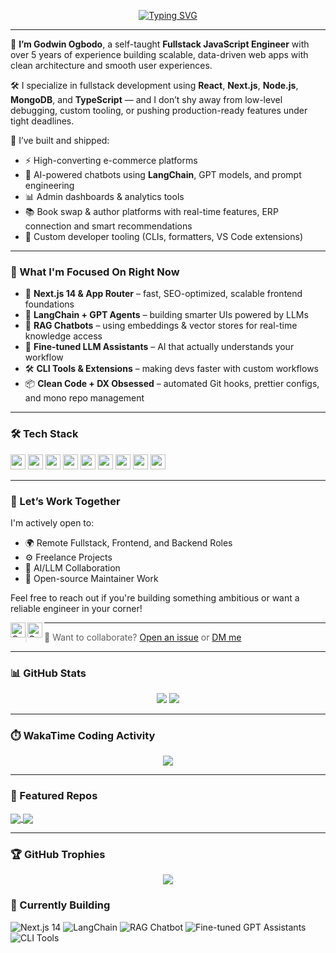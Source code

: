 <p align="center">
  <a href="https://www.linkedin.com/in/godwin-ikechukwu-677881254">
    <img src="https://readme-typing-svg.demolab.com?font=Nunito&weight=600&pause=1000&color=1B3E71&center=true&vCenter=true&width=600&lines=Hey%2C+I'm+Godwin+Ogbodo!+%F0%9F%9A%80;Fullstack+Engineer+%7C+Problem+Solver+%7C+AI+Builder;Next.js+%E2%9D%A4%EF%B8%8F+Node.js+%E2%9D%A4%EF%B8%8F+MongoDB+%E2%9D%A4%EF%B8%8F+TypeScript" alt="Typing SVG" />
  </a>
</p>

---

🚀 **I’m Godwin Ogbodo**, a self-taught **Fullstack JavaScript Engineer** with over 5 years of experience building scalable, data-driven web apps with clean architecture and smooth user experiences.

🛠 I specialize in fullstack development using **React**, **Next.js**, **Node.js**, **MongoDB**, and **TypeScript** — and I don’t shy away from low-level debugging, custom tooling, or pushing production-ready features under tight deadlines.

🧠 I’ve built and shipped:
- ⚡ High-converting e-commerce platforms
- 💬 AI-powered chatbots using **LangChain**, GPT models, and prompt engineering
- 📊 Admin dashboards & analytics tools
- 📚 Book swap & author platforms with real-time features, ERP connection and smart recommendations
- 🧩 Custom developer tooling (CLIs, formatters, VS Code extensions)

---

### 👀 What I'm Focused On Right Now

- 🧩 **Next.js 14 & App Router** – fast, SEO-optimized, scalable frontend foundations
- 🔗 **LangChain + GPT Agents** – building smarter UIs powered by LLMs
- 🔄 **RAG Chatbots** – using embeddings & vector stores for real-time knowledge access
- 🧠 **Fine-tuned LLM Assistants** – AI that actually understands your workflow
- 🛠️ **CLI Tools & Extensions** – making devs faster with custom workflows
- 📦 **Clean Code + DX Obsessed** – automated Git hooks, prettier configs, and mono repo management

---

### 🛠 Tech Stack

<code><img height="24" src="https://cdn.jsdelivr.net/gh/devicons/devicon/icons/javascript/javascript-original.svg" /></code>
<code><img height="24" src="https://cdn.jsdelivr.net/gh/devicons/devicon/icons/typescript/typescript-original.svg" /></code>
<code><img height="24" src="https://cdn.jsdelivr.net/gh/devicons/devicon/icons/react/react-original.svg" /></code>
<code><img height="24" src="https://cdn.jsdelivr.net/gh/devicons/devicon/icons/nextjs/nextjs-original-wordmark.svg" /></code>
<code><img height="24" src="https://cdn.jsdelivr.net/gh/devicons/devicon/icons/nodejs/nodejs-original.svg" /></code>
<code><img height="24" src="https://cdn.jsdelivr.net/gh/devicons/devicon/icons/mongodb/mongodb-original.svg" /></code>
<code><img height="24" src="https://cdn.jsdelivr.net/gh/devicons/devicon/icons/postgresql/postgresql-original.svg" /></code>
<code><img height="24" src="https://cdn.jsdelivr.net/gh/devicons/devicon/icons/tailwindcss/tailwindcss-plain.svg" /></code>
<code><img height="24" src="https://cdn.jsdelivr.net/gh/devicons/devicon/icons/git/git-original.svg" /></code>

---

### 🤝 Let’s Work Together

I'm actively open to:
- 🌍 Remote Fullstack, Frontend, and Backend Roles
- ⚙️ Freelance Projects
- 🤝 AI/LLM Collaboration
- 🧪 Open-source Maintainer Work

Feel free to reach out if you're building something ambitious or want a reliable engineer in your corner!

<a href="https://twitter.com/GodwinCod3s">
  <img align="left" alt="Godwin | Twitter" width="24px" src="https://cdn.cdnlogo.com/logos/t/96/twitter-icon.svg" />
</a>
<a href="https://www.linkedin.com/in/godwin-ikechukwu-677881254">
  <img align="left" alt="Godwin | LinkedIn" width="24px" src="https://cdn.cdnlogo.com/logos/l/66/linkedin-icon.svg" />
</a>

---

> 💬 Want to collaborate? [Open an issue](https://github.com/godwinjs/godwinjs/issues) or [DM me](https://twitter.com/GodwinCod3s)

---

### 📊 GitHub Stats

<p align="center">
  <img src="https://github-readme-stats.vercel.app/api?username=godwinjs&show_icons=true&theme=tokyonight&hide_border=true&include_all_commits=true" />
  <img src="https://github-readme-stats.vercel.app/api/top-langs/?username=godwinjs&layout=compact&theme=gruvbox&hide_border=true&langs_count=8" />
</p>

---

### ⏱️ WakaTime Coding Activity

<p align="center">
  <img src="https://godwinstats.vercel.app/api/wakatime?username=godwin_io&layout=compact&theme=gruvbox&hide_border=true" />
</p>

---

### 📌 Featured Repos

<a href="https://github.com/godwinjs/walletwallie">
  <img align="center" src="https://github-readme-stats.vercel.app/api/pin/?username=godwinjs&repo=walletwallie&theme=tokyonight&hide_border=true" />
</a>
<a href="https://github.com/godwinjs/chatgemini">
  <img align="center" src="https://github-readme-stats.vercel.app/api/pin/?username=godwinjs&repo=chatgemini&theme=gruvbox&hide_border=true" />
</a>

---

### 🏆 GitHub Trophies

<p align="center">
  <img src="https://github-profile-trophy.vercel.app/?username=godwinjs&theme=algolia&margin-w=15&margin-h=15&no-frame=true" />
</p>

### 🚧 Currently Building

<p>
  <img alt="Next.js 14" src="https://img.shields.io/badge/Next.js%2014-%23000000.svg?style=for-the-badge&logo=next.js&logoColor=white" />
  <img alt="LangChain" src="https://img.shields.io/badge/LangChain-AI-green?style=for-the-badge&logo=openai&logoColor=white" />
  <img alt="RAG Chatbot" src="https://img.shields.io/badge/RAG%20Chatbot-Embedding-blueviolet?style=for-the-badge&logo=chatbot&logoColor=white" />
  <img alt="Fine-tuned GPT Assistants" src="https://img.shields.io/badge/GPT%20Assistants-Fine--tuned-orange?style=for-the-badge&logo=openai" />
  <img alt="CLI Tools" src="https://img.shields.io/badge/CLI%20Tools-Custom-blue?style=for-the-badge&logo=terminal" />
</p>

